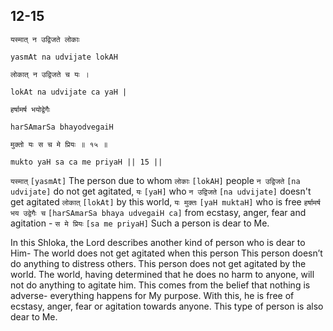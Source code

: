 ## 12-15


```shloka-sa
यस्मात् न उद्विजते लोकाः
```
```shloka-sa-hk
yasmAt na udvijate lokAH
```
```shloka-sa
लोकात् न उद्विजते च यः ।
```
```shloka-sa-hk
lokAt na udvijate ca yaH |
```
```shloka-sa
हर्षामर्ष भयोद्वेगैः
```
```shloka-sa-hk
harSAmarSa bhayodvegaiH
```
```shloka-sa
मुक्तो यः स च मे प्रियः ॥ १५ ॥
```
```shloka-sa-hk
mukto yaH sa ca me priyaH || 15 ||
```

`यस्मात्` `[yasmAt]` The person due to whom `लोकाः` `[lokAH]` people `न उद्विजते` `[na udvijate]` do not get agitated, `यः` `[yaH]` who `न उद्विजते` `[na udvijate]` doesn't get agitated `लोकात्` `[lokAt]` by this world, `यः मुक्तः` `[yaH muktaH]` who is free `हर्षामर्ष भय उद्वेगैः च` `[harSAmarSa bhaya udvegaiH ca]` from ecstasy, anger, fear and agitation - `स मे प्रियः` `[sa me priyaH]` Such a person is dear to Me.

In this Shloka, the Lord describes another kind of person who is dear to Him-
The world does not get agitated when this person 
This person doesn’t do anything to distress others. This person does not get agitated by the world. The world, having determined that he does no harm to anyone, will not do anything to agitate him.
This comes from the belief that nothing is adverse- everything happens for My purpose. With this, he is free of ecstasy, anger, fear or agitation towards anyone. This type of person is also dear to Me.

